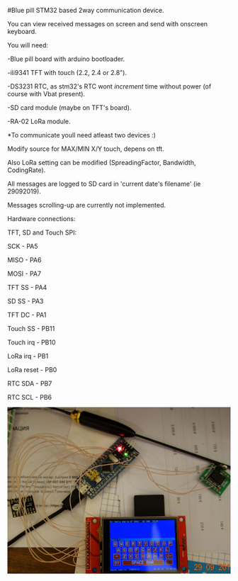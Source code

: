 #Blue pill STM32 based 2way communication device.

You can view received messages on screen and send with onscreen keyboard.

You will need:

-Blue pill board with arduino bootloader.

-ili9341 TFT with touch (2.2, 2.4 or 2.8").

-DS3231 RTC, as stm32's RTC wont _increment_ time without power (of course with Vbat present).

-SD card module (maybe on TFT's board).

-RA-02 LoRa module.

*To communicate youll need atleast two devices :)


Modify source for MAX/MIN X/Y touch, depens on tft.

Also LoRa setting can be modified (SpreadingFactor, Bandwidth, CodingRate).

All messages are logged to SD card in 'current date's filename' (ie 29092019).


Messages scrolling-up are currently not implemented. 


Hardware connections:

TFT, SD and Touch SPI:

SCK        - PA5

MISO       - PA6

MOSI       - PA7

TFT SS     - PA4

SD SS      - PA3

TFT DC     - PA1

Touch SS   - PB11

Touch irq  - PB10

LoRa irq   - PB1

LoRa reset - PB0

RTC SDA    - PB7

RTC SCL    - PB6


![alt text](https://github.com/Airrr17/LoRa_messenger/blob/master/LoRa1.jpg)
